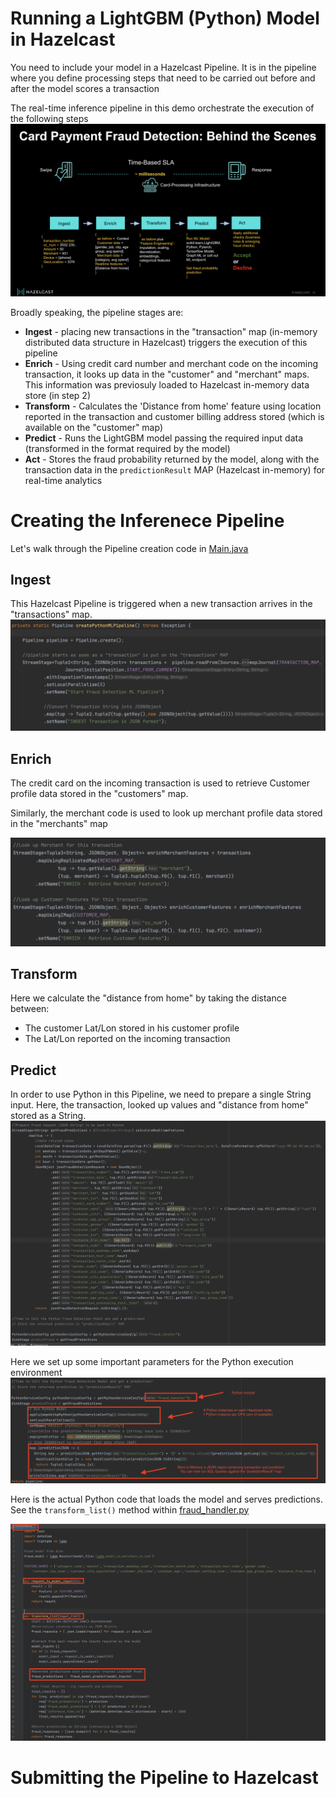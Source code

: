# Running a LightGBM (Python) Model in Hazelcast

You need to include your model in a Hazelcast Pipeline. It is in the pipeline where you define processing steps that need to be carried out before and after the model scores a transaction

The real-time inference pipeline in this demo orchestrate the execution of the following steps
![Realtime fraud detection pipeline: behind the scenes](./images/pipeline.png)


Broadly speaking, the pipeline stages are:
* **Ingest** - placing new transactions in the "transaction" map (in-memory distributed data structure in Hazelcast) triggers the execution of this pipeline
* **Enrich** - Using credit card number and merchant code on the incoming transaction, it looks up data in the "customer" and "merchant" maps. This information was previosuly loaded to Hazelcast in-memory data store (in step 2)
* **Transform** - Calculates the 'Distance from home' feature using location reported in the transaction and customer billing address stored (which is available on the "customer" map)
* **Predict** - Runs the LightGBM model passing the required input data (transformed in the format required by the model)
* **Act** - Stores the fraud probability returned by the model, along with the transaction data in the `predictionResult` MAP (Hazelcast in-memory) for real-time analytics

# Creating the Inferenece Pipeline
Let's walk through the Pipeline creation code in [Main.java]()

## Ingest
This Hazelcast Pipeline is triggered when a new transaction arrives in the "transactions" map.
![Ingest](./images/create-pipeline.png)

## Enrich 
The credit card on the incoming transaction is used to retrieve Customer profile data stored in the "customers" map.

Similarly, the merchant code is used to look up merchant profile data stored in the "merchants" map

![Enrich](./images/feature-look-up.png)

## Transform
Here we calculate the "distance from home" by taking the distance between:
* The customer Lat/Lon stored in his customer profile
* The Lat/Lon reported on the incoming transaction



## Predict
In order to use Python in this Pipeline, we need to prepare a single String input. Here, the transaction, looked up values and "distance from home" stored as a String.
![Transform](./images/python-input-string.png)

Here we set up some important parameters for the Python execution environment
![Transform](./images/python-execution.png)

Here is the actual Python code that loads the model and serves predictions.  See the `transform_list()` method within [fraud_handler.py](./deploy-jobs/src/main/resources/org/example/fraud_handler.py)

![Transform](./images/python-ml-code.png)









# Submitting the Pipeline to Hazelcast

